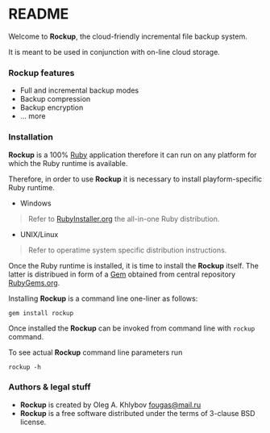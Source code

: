 # README #

Welcome to **Rockup**, the cloud-friendly incremental file backup system.

It is meant to be used in conjunction with on-line cloud storage.

### Rockup features ###

* Full and incremental backup modes
* Backup compression
* Backup encryption
* ... more

### Installation ###

**Rockup** is a 100% [Ruby](https://www.ruby-lang.org) application therefore it can run on any platform for which the Ruby runtime is available.

Therefore, in order to use **Rockup** it is necessary to install playform-specific Ruby runtime.

* Windows
> Refer to [RubyInstaller.org](https://rubyinstaller.org/) the all-in-one Ruby distribution.
* UNIX/Linux
> Refer to operatime system specific distribution instructions.

Once the Ruby runtime is installed, it is time to install the **Rockup** itself. The latter is distribued in form of a [Gem](https://en.wikipedia.org/wiki/RubyGems) obtained from central repository [RubyGems.org](https://rubygems.org/).

Installing **Rockup** is a command line one-liner as follows:

`gem install rockup`

Once installed the **Rockup** can be invoked from command line with `rockup` command.

To see actual **Rockup** command line parameters run

`rockup -h`

### Authors & legal stuff ###

* **Rockup** is created by Oleg A. Khlybov <fougas@mail.ru>
* **Rockup** is a free software distributed under the terms of 3-clause BSD license.